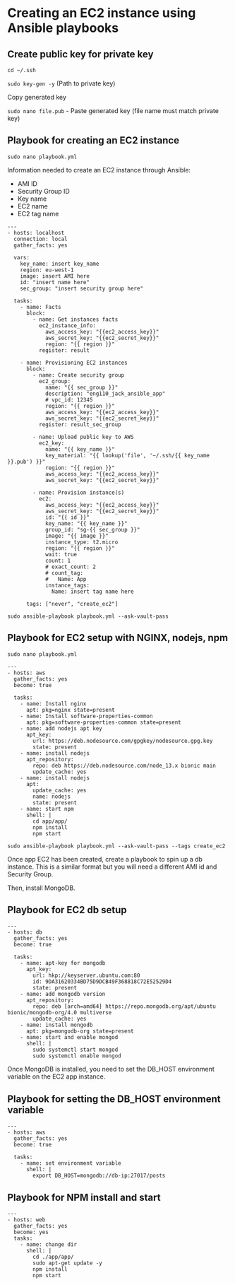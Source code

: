 # Creating an EC2 instance using Ansible playbooks

## Create public key for private key

`cd ~/.ssh`

`sudo key-gen -y` (Path to private key)

Copy generated key

`sudo nano file.pub` - Paste generated key (file name must match private key)

## Playbook for creating an EC2 instance

`sudo nano playbook.yml`

Information needed to create an EC2 instance through Ansible:

- AMI ID
- Security Group ID
- Key name
- EC2 name
- EC2 tag name

```
---
- hosts: localhost
  connection: local
  gather_facts: yes

  vars:
    key_name: insert key_name
    region: eu-west-1
    image: insert AMI here
    id: "insert name here"
    sec_group: "insert security group here"

  tasks:
    - name: Facts
      block:
        - name: Get instances facts
          ec2_instance_info:
            aws_access_key: "{{ec2_access_key}}"
            aws_secret_key: "{{ec2_secret_key}}"
            region: "{{ region }}"
          register: result

    - name: Provisioning EC2 instances
      block:
        - name: Create security group
          ec2_group:
            name: "{{ sec_group }}"
            description: "eng110_jack_ansible_app"
            # vpc_id: 12345
            region: "{{ region }}"
            aws_access_key: "{{ec2_access_key}}"
            aws_secret_key: "{{ec2_secret_key}}"
          register: result_sec_group

        - name: Upload public key to AWS
          ec2_key:
            name: "{{ key_name }}"
            key_material: "{{ lookup('file', '~/.ssh/{{ key_name }}.pub') }}"
            region: "{{ region }}"
            aws_access_key: "{{ec2_access_key}}"
            aws_secret_key: "{{ec2_secret_key}}"

        - name: Provision instance(s)
          ec2:
            aws_access_key: "{{ec2_access_key}}"
            aws_secret_key: "{{ec2_secret_key}}"
            id: "{{ id }}"
            key_name: "{{ key_name }}"
            group_id: "sg-{{ sec_group }}"
            image: "{{ image }}"
            instance_type: t2.micro
            region: "{{ region }}"
            wait: true
            count: 1
            # exact_count: 2
            # count_tag:
            #   Name: App
            instance_tags:
              Name: insert tag name here

      tags: ["never", "create_ec2"]
```

`sudo ansible-playbook playbook.yml --ask-vault-pass`

## Playbook for EC2 setup with NGINX, nodejs, npm

`sudo nano playbook.yml`

```
---
- hosts: aws
  gather_facts: yes
  become: true

  tasks:
    - name: Install nginx
      apt: pkg=nginx state=present
    - name: Install software-properties-common
      apt: pkg=software-properties-common state=present
    - name: add nodejs apt key
      apt_key:
        url: https://deb.nodesource.com/gpgkey/nodesource.gpg.key
        state: present
    - name: install nodejs
      apt_repository:
        repo: deb https://deb.nodesource.com/node_13.x bionic main
        update_cache: yes
    - name: install nodejs
      apt:
        update_cache: yes
        name: nodejs
        state: present
    - name: start npm
      shell: |
        cd app/app/
        npm install
        npm start

```

`sudo ansible-playbook playbook.yml --ask-vault-pass --tags create_ec2`

Once app EC2 has been created, create a playbook to spin up a db instance. This is a similar format but you will need a different AMI id and Security Group.

Then, install MongoDB.

## Playbook for EC2 db setup

```
---
- hosts: db
  gather_facts: yes
  become: true

  tasks:
    - name: apt-key for mongodb
      apt_key:
        url: hkp://keyserver.ubuntu.com:80
        id: 9DA31620334BD75D9DCB49F368818C72E52529D4
        state: present
    - name: add mongodb version
      apt_repository:
        repo: deb [arch=amd64] https://repo.mongodb.org/apt/ubuntu bionic/mongodb-org/4.0 multiverse
        update_cache: yes
    - name: install mongodb
      apt: pkg=mongodb-org state=present
    - name: start and enable mongod
      shell: |
        sudo systemctl start mongod
        sudo systemctl enable mongod
```

Once MongoDB is installed, you need to set the DB_HOST environment variable on the EC2 app instance.

## Playbook for setting the DB_HOST environment variable

```
---
- hosts: aws
  gather_facts: yes
  become: true

  tasks:
    - name: set environment variable
      shell: |
        export DB_HOST=mongodb://db-ip:27017/posts
```

## Playbook for NPM install and start

```
---
- hosts: web
  gather_facts: yes
  become: yes
  tasks:
    - name: change dir
      shell: |
        cd ./app/app/
        sudo apt-get update -y
        npm install
        npm start
```

